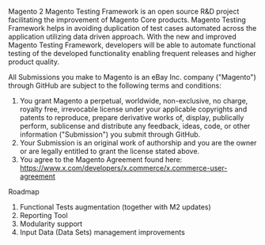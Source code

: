 Magento 2
Magento Testing Framework is an open source R&D project facilitating the improvement of Magento Core products. Magento Testing Framework helps in avoiding duplication of test cases automated across the application utilizing data driven approach. With the new and improved Magento Testing Framework, developers will be able to automate functional testing of the developed functionality enabling frequent releases and higher product quality.

All Submissions you make to Magento is an eBay Inc. company ("Magento") through GitHub are subject to the following terms and conditions:
1. You grant Magento a perpetual, worldwide, non-exclusive, no charge, royalty free, irrevocable license under your applicable copyrights and patents to reproduce, prepare derivative works of, display, publically perform, sublicense and distribute any feedback, ideas, code, or other information ("Submission") you submit through GitHub.
2. Your Submission is an original work of authorship and you are the owner or are legally entitled to grant the license stated above.
3. You agree to the Magento Agreement found here: https://www.x.com/developers/x.commerce/x.commerce-user-agreement

Roadmap
1. Functional Tests augmentation (together with M2 updates)
2. Reporting Tool
3. Modularity support
4. Input Data (Data Sets) management improvements
